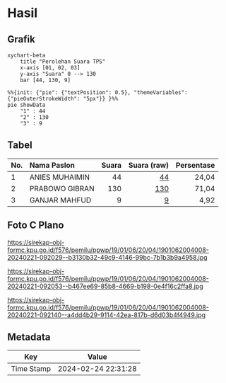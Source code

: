 # Hasil

## Grafik

```mermaid
xychart-beta
    title "Perolehan Suara TPS"
    x-axis [01, 02, 03]
    y-axis "Suara" 0 --> 130
    bar [44, 130, 9]
```

```mermaid
%%{init: {"pie": {"textPosition": 0.5}, "themeVariables": {"pieOuterStrokeWidth": "5px"}} }%%
pie showData
    "1" : 44
    "2" : 130
    "3" : 9
```

## Tabel

| No. | Nama Paslon    | Suara | Suara (raw) | Persentase |
|:--- |:-------------- | -----:| -----------:| ----------:|
| 1   | ANIES MUHAIMIN | 44    | [44][p-1]   | 24,04      |
| 2   | PRABOWO GIBRAN | 130   | [130][p-2]  | 71,04      |
| 3   | GANJAR MAHFUD  | 9     | [9][p-3]    | 4,92       |


[p-1]: https://github.com/gigit-pemilu/pemilu-2024-19-kepulauan-bangka-belitung/blob/main/pilpres/hitung-suara/sub/19-kepulauan-bangka-belitung/sub/01-bangka/sub/06-bakam/sub/2004-neknang/sub/008-tps/sub/paslon-1.txt
[p-2]: https://github.com/gigit-pemilu/pemilu-2024-19-kepulauan-bangka-belitung/blob/main/pilpres/hitung-suara/sub/19-kepulauan-bangka-belitung/sub/01-bangka/sub/06-bakam/sub/2004-neknang/sub/008-tps/sub/paslon-2.txt
[p-3]: https://github.com/gigit-pemilu/pemilu-2024-19-kepulauan-bangka-belitung/blob/main/pilpres/hitung-suara/sub/19-kepulauan-bangka-belitung/sub/01-bangka/sub/06-bakam/sub/2004-neknang/sub/008-tps/sub/paslon-3.txt

## Foto C Plano

https://sirekap-obj-formc.kpu.go.id/f576/pemilu/ppwp/19/01/06/20/04/1901062004008-20240221-092029--b3130b32-49c9-4146-99bc-7b1b3b9a4958.jpg

https://sirekap-obj-formc.kpu.go.id/f576/pemilu/ppwp/19/01/06/20/04/1901062004008-20240221-092053--b467ee69-85b8-4669-b198-0e4f16c2ffa8.jpg

https://sirekap-obj-formc.kpu.go.id/f576/pemilu/ppwp/19/01/06/20/04/1901062004008-20240221-092140--a4dd4b29-9114-42ea-817b-d6d03b4f4949.jpg


## Metadata

| Key        | Value               |
| ---------- | ------------------- |
| Time Stamp | 2024-02-24 22:31:28 |



